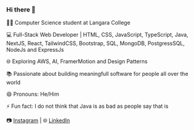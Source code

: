 ### Hi there 👋






👨‍🎓 Computer Science student at Langara College

💻 Full-Stack Web Developer | HTML, CSS, JavaScript, TypeScript, Java, NextJS, React, TailwindCSS, Bootstrap, SQL, MongoDB, PostgressSQL, NodeJs and ExpressJs

🌐 Exploring AWS, AI, FramerMotion and Design Patterns

📚 Passionate about building meaningfull software for people all over the world

😄 Pronouns: He/Him

⚡ Fun fact: I do not think that Java is as bad as people say that is


📷 [Instagram](https://www.instagram.com/felipe_moura03) | 🌐 [LinkedIn](https://www.linkedin.com/in/felipe-barros-moura)

